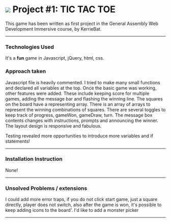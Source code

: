 # ![](https://ga-dash.s3.amazonaws.com/production/assets/logo-9f88ae6c9c3871690e33280fcf557f33.png) Project #1: TIC TAC TOE

This game has been written as first project in the General Assembly Web Development Immersive course, by KerrieBat.

---

### Technologies Used
It's a **fun** game in Javascript, jQuery, html, css.
### Approach taken
Javascript file is heavily commented.
I tried to make many small functions and declared all variables at the top.
Once the basic game was working, other features were added. These include keeping score for multiple games, adding the message bar and flashing the winning line.
The squares on the board have a representing array. There is an array of arrays to represent the winning combinations of squares. There are several toggles to keep track of progress, gameWon, gameDraw, turn. The message box contents changes with instructions, prompts and announcing the winner. The layout design is responsive and fabulous.

Testing revealed more opportunities to introduce more variables and if statements!

---

### Installation Instruction
None!

---

### Unsolved Problems / extensions
I could add more error traps, if you do not click start game, just a square directly, player does not switch, also after the game is won, it's possible to keep adding icons to the board'. I'd like to add a monster picker

---
